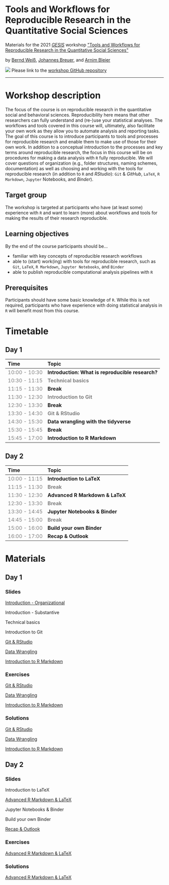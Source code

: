 # Tools and Workflows for Reproducible Research in the Quantitative Social Sciences

Materials for the 2021 [*GESIS*](https://www.gesis.org/en/home/) workshop ["Tools and Workflows for Reproducible Research in the Quantitative Social Sciences"](https://training.gesis.org/?site=pDetails&child=full&pID=0x6D125E38FB5043FFA900EE56B9EA740F)

by [Bernd Weiß](https://berndweiss.net/), [Johannes Breuer](https://www.johannesbreuer.com/), and [Arnim Bleier](https://www.gesis.org/en/institute/staff/person/arnim.bleier)

[![](https://licensebuttons.net/l/by/3.0/80x15.png)](https://creativecommons.org/licenses/by/4.0/) 
Please link to the [workshop GitHub repository](https://github.com/jobreu/reproducible-research-gesis-2021)

---

# Workshop description

The focus of the course is on reproducible research in the quantitative social and behavioral sciences. Reproducibility here means that other researchers can fully understand and (re-)use your statistical analyses. The workflows and tools covered in this course will, ultimately, also facilitate your own work as they allow you to automate analysis and reporting tasks. The goal of this course is to introduce participants to tools and processes for reproducible research and enable them to make use of those for their own work.
In addition to a conceptual introduction to the processes and key terms around reproducible research, the focus in this course will be on procedures for making a data analysis with `R` fully reproducible. We will cover questions of organization (e.g., folder structures, naming schemes, documentation) as well as choosing and working with the tools for reproducible research (in addition to `R` and *RStudio*): `Git` & *GitHub*, `LaTeX`, `R Markdown`, `Jupyter` Notebooks, and *Binder*).

## Target group

The workshop is targeted at participants who have (at least some) experience with `R` and want to learn (more) about workflows and tools for making the results of their research reproducible.
 
## Learning objectives

By the end of the course participants should be...
- familiar with key concepts of reproducible research workflows
- able to (start) work(ing) with tools for reproducible research, such as `Git`, `LaTeX`, `R Markdown`, `Jupyter Notebooks`, and `Binder`
- able to publish reproducible computational analysis pipelines with `R`

## Prerequisites

Participants should have some basic knowledge of `R`. While this is not required, participants who have experience with doing statistical analysis in `R` will benefit most from this course.

# Timetable
## Day 1
<table class="table" style="margin-left: auto; margin-right: auto;">
 <thead>
  <tr>
   <th style="text-align:left;"> Time </th>
   <th style="text-align:left;"> Topic </th>
  </tr>
 </thead>
<tbody>
  <tr>
   <td style="text-align:left;color: gray !important;"> 10:00 - 10:30 </td>
   <td style="text-align:left;font-weight: bold;"> Introduction: What is reproducible research? </td>
  </tr>
  <tr>
   <td style="text-align:left;color: gray !important;color: gray !important;"> 10:30 - 11:15 </td>
   <td style="text-align:left;font-weight: bold;color: gray !important;"> Technical basics </td>
  </tr>
  <tr>
   <td style="text-align:left;color: gray !important;"> 11:15 - 11:30 </td>
   <td style="text-align:left;font-weight: bold;"> Break </td>
  </tr>
  <tr>
   <td style="text-align:left;color: gray !important;color: gray !important;"> 11:30 - 12:30 </td>
   <td style="text-align:left;font-weight: bold;color: gray !important;"> Introduction to Git </td>
  </tr>
  <tr>
   <td style="text-align:left;color: gray !important;"> 12:30 - 13:30 </td>
   <td style="text-align:left;font-weight: bold;"> Break </td>
  </tr>
  <tr>
   <td style="text-align:left;color: gray !important;color: gray !important;"> 13:30 - 14:30 </td>
   <td style="text-align:left;font-weight: bold;color: gray !important;"> Git &amp RStudio </td>
  </tr>
  <tr>
   <td style="text-align:left;color: gray !important;"> 14:30 - 15:30 </td>
   <td style="text-align:left;font-weight: bold;"> Data wrangling with the tidyverse </td>
  </tr>
    <tr>
   <td style="text-align:left;color: gray !important;"> 15:30 - 15:45 </td>
   <td style="text-align:left;font-weight: bold;"> Break </td>
  </tr>
    <tr>
   <td style="text-align:left;color: gray !important;"> 15:45 - 17:00 </td>
   <td style="text-align:left;font-weight: bold;"> Introduction to R Markdown </td>
  </tr>
</tbody>
</table>

## Day 2
<table class="table" style="margin-left: auto; margin-right: auto;">
 <thead>
  <tr>
   <th style="text-align:left;"> Time </th>
   <th style="text-align:left;"> Topic </th>
  </tr>
 </thead>
<tbody>
  <tr>
   <td style="text-align:left;color: gray !important;"> 10:00 - 11:15 </td>
   <td style="text-align:left;font-weight: bold;"> Introduction to LaTeX </td>
  </tr>
  <tr>
   <td style="text-align:left;color: gray !important;color: gray !important;"> 11:15 - 11:30 </td>
   <td style="text-align:left;font-weight: bold;color: gray !important;"> Break </td>
  </tr>
  <tr>
   <td style="text-align:left;color: gray !important;"> 11:30 - 12:30 </td>
   <td style="text-align:left;font-weight: bold;"> Advanced R Markdown &amp LaTeX </td>
  </tr>
  <tr>
   <td style="text-align:left;color: gray !important;color: gray !important;"> 12:30 - 13:30 </td>
   <td style="text-align:left;font-weight: bold;color: gray !important;"> Break </td>
  </tr>
  <tr>
   <td style="text-align:left;color: gray !important;"> 13:30 - 14:45 </td>
   <td style="text-align:left;font-weight: bold;"> Jupyter Notebooks &amp Binder </td>
  </tr>
  <tr>
   <td style="text-align:left;color: gray !important;color: gray !important;"> 14:45 - 15:00 </td>
   <td style="text-align:left;font-weight: bold;color: gray !important;"> Break </td>
  </tr>
  <tr>
   <td style="text-align:left;color: gray !important;"> 15:00 - 16:00 </td>
   <td style="text-align:left;font-weight: bold;"> Build your own Binder </td>
  </tr>
    </tr>
  <tr>
   <td style="text-align:left;color: gray !important;"> 16:00 - 17:00 </td>
   <td style="text-align:left;font-weight: bold;"> Recap &amp Outlook </td>
  </tr>
</tbody>
</table>

# Materials
## Day 1
### Slides
[Introduction - Organizational](https://jobreu.github.io/reproducible-research-gesis-2021/slides/A1_Introduction/A1_Intro.html)     

Introduction - Substantive

Technical basics

Introduction to Git

[Git & RStudio](https://jobreu.github.io/reproducible-research-gesis-2021/slides/A4_Git&RStudio/A4_Git-RStudio.html) 

[Data Wrangling](https://jobreu.github.io/reproducible-research-gesis-2021/slides/A5_Data_Wrangling/A5_Data_Wrangling.html) 

[Introduction to R Markdown](https://jobreu.github.io/reproducible-research-gesis-2021/slides/A6_Intro_RMarkdown/A6_Intro_RMarkdown.html) 

### Exercises
[Git & RStudio](https://jobreu.github.io/reproducible-research-gesis-2021/exercises/A4_Git-RStudio_exercises_question.html) 

[Data Wrangling](https://jobreu.github.io/reproducible-research-gesis-2021/exercises/A5_Data_Wrangling_exercises_question.html) 

[Introduction to R Markdown](https://jobreu.github.io/reproducible-research-gesis-2021/exercises/A6_Intro_to_RMarkdown_exercises_question.html) 

### Solutions
[Git & RStudio](https://jobreu.github.io/reproducible-research-gesis-2021/solutions/A4_Git-RStudio_exercises_solution.html) 

[Data Wrangling](https://jobreu.github.io/reproducible-research-gesis-2021/solutions/A5_Data_Wrangling_exercises_solution.html) 

[Introduction to R Markdown](https://jobreu.github.io/reproducible-research-gesis-2021/solutions/A6_Intro_to_RMarkdown_exercises_solution.html) 

## Day 2
### Slides
Introduction to LaTeX

[Advanced R Markdown & LaTeX](https://jobreu.github.io/reproducible-research-gesis-2021/slides/B2_RMarkdown-LaTeX/B2_RMarkdown&LaTeX.html)  

Jupyter Notebooks & Binder

Build your own Binder

[Recap & Outlook](https://jobreu.github.io/reproducible-research-gesis-2021/slides/B5_Outlook/B5_Outlook.html)

### Exercises
[Advanced R Markdown & LaTeX](https://jobreu.github.io/reproducible-research-gesis-2021/exercises/B2_RMarkdown-LaTeX_exercises_question.html) 

### Solutions
[Advanced R Markdown & LaTeX](https://jobreu.github.io/reproducible-research-gesis-2021/solutions/B2_RMarkdown-LaTeX_exercises_solution.html) 